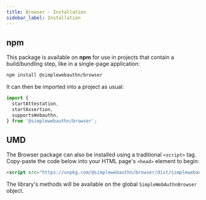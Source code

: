 ```yaml
---
title: Browser - Installation
sidebar_label: Installation
---
```


## npm

This package is available on **npm** for use in projects that contain a build/bundling step, like
in a single-page application:

```bash
npm install @simplewebauthn/browser
```

It can then be imported into a project as usual:

```js
import {
  startAttestation,
  startAssertion,
  supportsWebauthn,
} from '@simplewebauthn/browser';
```

## UMD

The Browser package can also be installed using a traditional `<script>` tag. Copy-paste the code below into your HTML page's `<head>` element to begin:

```html
<script src="https://unpkg.com/@simplewebauthn/browser/dist/simplewebauthn-browser.min.js"></script>
```

The library's methods will be available on the global `SimpleWebAuthnBrowser` object.

